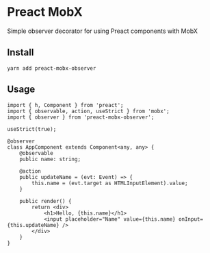 # Preact MobX
Simple observer decorator for using Preact components with MobX

## Install
```
yarn add preact-mobx-observer
```

## Usage

```tsx
import { h, Component } from 'preact';
import { observable, action, useStrict } from 'mobx';
import { observer } from 'preact-mobx-observer';

useStrict(true);

@observer
class AppComponent extends Component<any, any> {
    @observable
    public name: string;

    @action
    public updateName = (evt: Event) => {
        this.name = (evt.target as HTMLInputElement).value;
    }

    public render() {
        return <div>
            <h1>Hello, {this.name}</h1>
            <input placeholder="Name" value={this.name} onInput={this.updateName} />
        </div>
    }
}
```
